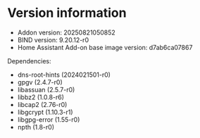 # Version information

 * Addon version: 20250821050852
 * BIND version: 9.20.12-r0
 * Home Assistant Add-on base image version: d7ab6ca07867

Dependencies:
 * dns-root-hints (2024021501-r0)
 * gpgv (2.4.7-r0)
 * libassuan (2.5.7-r0)
 * libbz2 (1.0.8-r6)
 * libcap2 (2.76-r0)
 * libgcrypt (1.10.3-r1)
 * libgpg-error (1.55-r0)
 * npth (1.8-r0)
